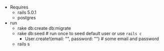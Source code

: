 - Requires
  - rails 5.0.1
  - postgres
- run
  - rake db:create db:migrate
  - rake db:seed # run once to seed default user or use `rails c`
    - User.create!(email: "", password: "") # some email and password
  - rails s